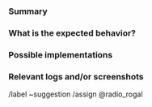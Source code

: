 <!---
Please read this!

Before opening a new issue, make sure to search for keywords in the issues
filtered by the "enhancement" and "suggestion" labels:

- https://gitlab.com/bot-by/ijhttp-maven-plugin/-/issues/?label_name%5B%5D=enhancement
- https://gitlab.com/bot-by/ijhttp-maven-plugin/-/issues/?label_name%5B%5D=suggestion

and verify the issue you're about to submit isn't a duplicate.
--->

### Summary

<!-- A clear and concise description of what the feature is. -->

### What is the expected behavior?

<!-- Describe what you should see. -->

### Possible implementations

<!-- If you can, link to the line of code that might be responsible for the feature. -->

### Relevant logs and/or screenshots

<!-- Paste any relevant logs - please use code blocks (```) to format console output, logs, and code
 as it's tough to read otherwise. -->

/label ~suggestion
/assign @radio_rogal
